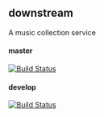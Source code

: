 ## downstream 
A music collection service

#### master

[![Build Status](https://travis-ci.com/travierm/downstream2.svg?branch=master)](https://travis-ci.com/travierm/downstream2)

#### develop

[![Build Status](https://travis-ci.com/travierm/downstream2.svg?branch=develop)](https://travis-ci.com/travierm/downstream2)




